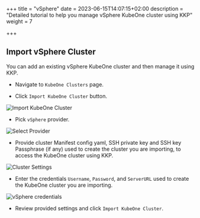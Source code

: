 +++
title = "vSphere"
date = 2023-06-15T14:07:15+02:00
description = "Detailed tutorial to help you manage vSphere KubeOne cluster using KKP"
weight = 7

+++

## Import vSphere Cluster

You can add an existing vSphere KubeOne cluster and then manage it using KKP.

- Navigate to `KubeOne Clusters` page.

- Click `Import KubeOne Cluster` button.

![Import KubeOne Cluster](/img/kubermatic/v2.23/tutorials/kubeone_clusters/cluster_list_empty.png "Import KubeOne Cluster")

- Pick `vSphere` provider.

![Select Provider](/img/kubermatic/v2.23/tutorials/kubeone_clusters/import_kubeone_cluster.png "Select Provider")

- Provide cluster Manifest config yaml, SSH private key and SSH key Passphrase (if any) used to create the cluster you are importing, to access the KubeOne cluster using KKP.

![Cluster Settings](/img/kubermatic/v2.23/tutorials/kubeone_clusters/cluster_settings_step.png "Cluster Settings")

- Enter the credentials `Username`, `Password`, and `ServerURL` used to create the KubeOne cluster you are importing.


![vSphere credentials](/img/kubermatic/v2.23/tutorials/kubeone_clusters/vsphere_credentials_step.png "vSphere credentials")

- Review provided settings and click `Import KubeOne Cluster`.
